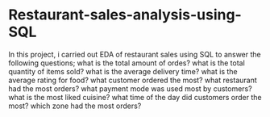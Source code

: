 # Restaurant-sales-analysis-using-SQL
In this project, i carried out EDA of restaurant sales using SQL to answer the following questions; what is the total amount of ordes?
what is the total quantity of items sold?
what is the average delivery time?
what is the average rating for food?
what customer ordered the most?
what restaurant had the most orders?
what payment mode was used most by customers?
what is the most liked cuisine?
what time of the day did customers order the most?
which zone had the most orders?
